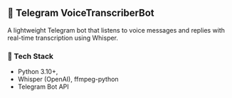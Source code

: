 ## 🤖 Telegram VoiceTranscriberBot

A lightweight Telegram bot that listens to voice messages and replies with real-time transcription using Whisper.

### 🔧 Tech Stack

- Python 3.10+, 
- Whisper (OpenAI), ffmpeg-python
- Telegram Bot API
